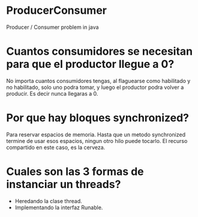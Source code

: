 # ProducerConsumer
Producer / Consumer problem in java

# Cuantos consumidores se necesitan para que el productor llegue a 0?

No importa cuantos consumidores tengas, al flaguearse como habilitado y no habilitado, solo uno podra tomar, y luego el productor podra volver a producir. Es decir nunca llegaras a 0.

# Por que hay bloques synchronized?

Para reservar espacios de memoria.
Hasta que un metodo synchronized termine de usar esos espacios, ningun otro hilo puede tocarlo.
El recurso compartido en este caso, es la cerveza.

# Cuales son las 3 formas de instanciar un  threads?

- Heredando la clase thread.
- Implementando la interfaz Runable.
